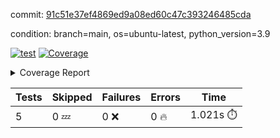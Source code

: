 commit: [91c51e37ef4869ed9a08ed60c47c393246485cda](https://github.com/rcmdnk/chatgpt-prompt-wrapper/tree/91c51e37ef4869ed9a08ed60c47c393246485cda)

condition: branch=main, os=ubuntu-latest, python_version=3.9

[![test](https://github.com/rcmdnk/chatgpt-prompt-wrapper/actions/workflows/test.yml/badge.svg)](https://github.com/rcmdnk/chatgpt-prompt-wrapper/actions/runs/4704780529)
<a href="https://github.com/rcmdnk/chatgpt-prompt-wrapper/blob/91c51e37ef4869ed9a08ed60c47c393246485cda/README.md"><img alt="Coverage" src="https://img.shields.io/badge/Coverage-35%25-red.svg" /></a><details><summary>Coverage Report </summary><table><tr><th>File</th><th>Stmts</th><th>Miss</th><th>Cover</th><th>Missing</th></tr><tbody><tr><td colspan="5"><b>src/chatgpt_prompt_wrapper</b></td></tr><tr><td>&nbsp; &nbsp;<a href="https://github.com/rcmdnk/chatgpt-prompt-wrapper/blob/91c51e37ef4869ed9a08ed60c47c393246485cda/src/chatgpt_prompt_wrapper/chatgpt_prompt_wrapper.py">chatgpt_prompt_wrapper.py</a></td><td>138</td><td>101</td><td>27%</td><td><a href="https://github.com/rcmdnk/chatgpt-prompt-wrapper/blob/91c51e37ef4869ed9a08ed60c47c393246485cda/src/chatgpt_prompt_wrapper/chatgpt_prompt_wrapper.py#L47-L52">47&ndash;52</a>, <a href="https://github.com/rcmdnk/chatgpt-prompt-wrapper/blob/91c51e37ef4869ed9a08ed60c47c393246485cda/src/chatgpt_prompt_wrapper/chatgpt_prompt_wrapper.py#L55-L63">55&ndash;63</a>, <a href="https://github.com/rcmdnk/chatgpt-prompt-wrapper/blob/91c51e37ef4869ed9a08ed60c47c393246485cda/src/chatgpt_prompt_wrapper/chatgpt_prompt_wrapper.py#L66-L74">66&ndash;74</a>, <a href="https://github.com/rcmdnk/chatgpt-prompt-wrapper/blob/91c51e37ef4869ed9a08ed60c47c393246485cda/src/chatgpt_prompt_wrapper/chatgpt_prompt_wrapper.py#L77-L82">77&ndash;82</a>, <a href="https://github.com/rcmdnk/chatgpt-prompt-wrapper/blob/91c51e37ef4869ed9a08ed60c47c393246485cda/src/chatgpt_prompt_wrapper/chatgpt_prompt_wrapper.py#L85-L88">85&ndash;88</a>, <a href="https://github.com/rcmdnk/chatgpt-prompt-wrapper/blob/91c51e37ef4869ed9a08ed60c47c393246485cda/src/chatgpt_prompt_wrapper/chatgpt_prompt_wrapper.py#L99-L110">99&ndash;110</a>, <a href="https://github.com/rcmdnk/chatgpt-prompt-wrapper/blob/91c51e37ef4869ed9a08ed60c47c393246485cda/src/chatgpt_prompt_wrapper/chatgpt_prompt_wrapper.py#L113-L119">113&ndash;119</a>, <a href="https://github.com/rcmdnk/chatgpt-prompt-wrapper/blob/91c51e37ef4869ed9a08ed60c47c393246485cda/src/chatgpt_prompt_wrapper/chatgpt_prompt_wrapper.py#L130-L147">130&ndash;147</a>, <a href="https://github.com/rcmdnk/chatgpt-prompt-wrapper/blob/91c51e37ef4869ed9a08ed60c47c393246485cda/src/chatgpt_prompt_wrapper/chatgpt_prompt_wrapper.py#L151-L160">151&ndash;160</a>, <a href="https://github.com/rcmdnk/chatgpt-prompt-wrapper/blob/91c51e37ef4869ed9a08ed60c47c393246485cda/src/chatgpt_prompt_wrapper/chatgpt_prompt_wrapper.py#L165-L175">165&ndash;175</a>, <a href="https://github.com/rcmdnk/chatgpt-prompt-wrapper/blob/91c51e37ef4869ed9a08ed60c47c393246485cda/src/chatgpt_prompt_wrapper/chatgpt_prompt_wrapper.py#L178-L218">178&ndash;218</a>, <a href="https://github.com/rcmdnk/chatgpt-prompt-wrapper/blob/91c51e37ef4869ed9a08ed60c47c393246485cda/src/chatgpt_prompt_wrapper/chatgpt_prompt_wrapper.py#L224-L230">224&ndash;230</a></td></tr><tr><td>&nbsp; &nbsp;<a href="https://github.com/rcmdnk/chatgpt-prompt-wrapper/blob/91c51e37ef4869ed9a08ed60c47c393246485cda/src/chatgpt_prompt_wrapper/config.py">config.py</a></td><td>11</td><td>3</td><td>73%</td><td><a href="https://github.com/rcmdnk/chatgpt-prompt-wrapper/blob/91c51e37ef4869ed9a08ed60c47c393246485cda/src/chatgpt_prompt_wrapper/config.py#L11-L14">11&ndash;14</a></td></tr><tr><td>&nbsp; &nbsp;<a href="https://github.com/rcmdnk/chatgpt-prompt-wrapper/blob/91c51e37ef4869ed9a08ed60c47c393246485cda/src/chatgpt_prompt_wrapper/log_formatter.py">log_formatter.py</a></td><td>22</td><td>16</td><td>27%</td><td><a href="https://github.com/rcmdnk/chatgpt-prompt-wrapper/blob/91c51e37ef4869ed9a08ed60c47c393246485cda/src/chatgpt_prompt_wrapper/log_formatter.py#L9-L24">9&ndash;24</a>, <a href="https://github.com/rcmdnk/chatgpt-prompt-wrapper/blob/91c51e37ef4869ed9a08ed60c47c393246485cda/src/chatgpt_prompt_wrapper/log_formatter.py#L29-L31">29&ndash;31</a>, <a href="https://github.com/rcmdnk/chatgpt-prompt-wrapper/blob/91c51e37ef4869ed9a08ed60c47c393246485cda/src/chatgpt_prompt_wrapper/log_formatter.py#L36-L42">36&ndash;42</a></td></tr><tr><td colspan="5"><b>src/chatgpt_prompt_wrapper/chatgpt</b></td></tr><tr><td>&nbsp; &nbsp;<a href="https://github.com/rcmdnk/chatgpt-prompt-wrapper/blob/91c51e37ef4869ed9a08ed60c47c393246485cda/src/chatgpt_prompt_wrapper/chatgpt/ask.py">ask.py</a></td><td>34</td><td>26</td><td>24%</td><td><a href="https://github.com/rcmdnk/chatgpt-prompt-wrapper/blob/91c51e37ef4869ed9a08ed60c47c393246485cda/src/chatgpt_prompt_wrapper/chatgpt/ask.py#L21-L63">21&ndash;63</a></td></tr><tr><td>&nbsp; &nbsp;<a href="https://github.com/rcmdnk/chatgpt-prompt-wrapper/blob/91c51e37ef4869ed9a08ed60c47c393246485cda/src/chatgpt_prompt_wrapper/chatgpt/chat.py">chat.py</a></td><td>106</td><td>85</td><td>20%</td><td><a href="https://github.com/rcmdnk/chatgpt-prompt-wrapper/blob/91c51e37ef4869ed9a08ed60c47c393246485cda/src/chatgpt_prompt_wrapper/chatgpt/chat.py#L36-L37">36&ndash;37</a>, <a href="https://github.com/rcmdnk/chatgpt-prompt-wrapper/blob/91c51e37ef4869ed9a08ed60c47c393246485cda/src/chatgpt_prompt_wrapper/chatgpt/chat.py#L40-L73">40&ndash;73</a>, <a href="https://github.com/rcmdnk/chatgpt-prompt-wrapper/blob/91c51e37ef4869ed9a08ed60c47c393246485cda/src/chatgpt_prompt_wrapper/chatgpt/chat.py#L83-L95">83&ndash;95</a>, <a href="https://github.com/rcmdnk/chatgpt-prompt-wrapper/blob/91c51e37ef4869ed9a08ed60c47c393246485cda/src/chatgpt_prompt_wrapper/chatgpt/chat.py#L98-L100">98&ndash;100</a>, <a href="https://github.com/rcmdnk/chatgpt-prompt-wrapper/blob/91c51e37ef4869ed9a08ed60c47c393246485cda/src/chatgpt_prompt_wrapper/chatgpt/chat.py#L105-L129">105&ndash;129</a>, <a href="https://github.com/rcmdnk/chatgpt-prompt-wrapper/blob/91c51e37ef4869ed9a08ed60c47c393246485cda/src/chatgpt_prompt_wrapper/chatgpt/chat.py#L132-L188">132&ndash;188</a></td></tr><tr><td>&nbsp; &nbsp;<a href="https://github.com/rcmdnk/chatgpt-prompt-wrapper/blob/91c51e37ef4869ed9a08ed60c47c393246485cda/src/chatgpt_prompt_wrapper/chatgpt/chatgpt.py">chatgpt.py</a></td><td>99</td><td>62</td><td>37%</td><td><a href="https://github.com/rcmdnk/chatgpt-prompt-wrapper/blob/91c51e37ef4869ed9a08ed60c47c393246485cda/src/chatgpt_prompt_wrapper/chatgpt/chatgpt.py#L72-L108">72&ndash;108</a>, <a href="https://github.com/rcmdnk/chatgpt-prompt-wrapper/blob/91c51e37ef4869ed9a08ed60c47c393246485cda/src/chatgpt_prompt_wrapper/chatgpt/chatgpt.py#L111-L119">111&ndash;119</a>, <a href="https://github.com/rcmdnk/chatgpt-prompt-wrapper/blob/91c51e37ef4869ed9a08ed60c47c393246485cda/src/chatgpt_prompt_wrapper/chatgpt/chatgpt.py#L122-L137">122&ndash;137</a>, <a href="https://github.com/rcmdnk/chatgpt-prompt-wrapper/blob/91c51e37ef4869ed9a08ed60c47c393246485cda/src/chatgpt_prompt_wrapper/chatgpt/chatgpt.py#L140-L146">140&ndash;146</a>, <a href="https://github.com/rcmdnk/chatgpt-prompt-wrapper/blob/91c51e37ef4869ed9a08ed60c47c393246485cda/src/chatgpt_prompt_wrapper/chatgpt/chatgpt.py#L149-L150">149&ndash;150</a>, <a href="https://github.com/rcmdnk/chatgpt-prompt-wrapper/blob/91c51e37ef4869ed9a08ed60c47c393246485cda/src/chatgpt_prompt_wrapper/chatgpt/chatgpt.py#L159-L167">159&ndash;167</a>, <a href="https://github.com/rcmdnk/chatgpt-prompt-wrapper/blob/91c51e37ef4869ed9a08ed60c47c393246485cda/src/chatgpt_prompt_wrapper/chatgpt/chatgpt.py#L170">170</a>, <a href="https://github.com/rcmdnk/chatgpt-prompt-wrapper/blob/91c51e37ef4869ed9a08ed60c47c393246485cda/src/chatgpt_prompt_wrapper/chatgpt/chatgpt.py#L173-L176">173&ndash;176</a>, <a href="https://github.com/rcmdnk/chatgpt-prompt-wrapper/blob/91c51e37ef4869ed9a08ed60c47c393246485cda/src/chatgpt_prompt_wrapper/chatgpt/chatgpt.py#L179-L184">179&ndash;184</a>, <a href="https://github.com/rcmdnk/chatgpt-prompt-wrapper/blob/91c51e37ef4869ed9a08ed60c47c393246485cda/src/chatgpt_prompt_wrapper/chatgpt/chatgpt.py#L187-L191">187&ndash;191</a>, <a href="https://github.com/rcmdnk/chatgpt-prompt-wrapper/blob/91c51e37ef4869ed9a08ed60c47c393246485cda/src/chatgpt_prompt_wrapper/chatgpt/chatgpt.py#L194-L200">194&ndash;200</a>, <a href="https://github.com/rcmdnk/chatgpt-prompt-wrapper/blob/91c51e37ef4869ed9a08ed60c47c393246485cda/src/chatgpt_prompt_wrapper/chatgpt/chatgpt.py#L203-L204">203&ndash;204</a>, <a href="https://github.com/rcmdnk/chatgpt-prompt-wrapper/blob/91c51e37ef4869ed9a08ed60c47c393246485cda/src/chatgpt_prompt_wrapper/chatgpt/chatgpt.py#L209-L221">209&ndash;221</a>, <a href="https://github.com/rcmdnk/chatgpt-prompt-wrapper/blob/91c51e37ef4869ed9a08ed60c47c393246485cda/src/chatgpt_prompt_wrapper/chatgpt/chatgpt.py#L224">224</a></td></tr><tr><td>&nbsp; &nbsp;<a href="https://github.com/rcmdnk/chatgpt-prompt-wrapper/blob/91c51e37ef4869ed9a08ed60c47c393246485cda/src/chatgpt_prompt_wrapper/chatgpt/discussion.py">discussion.py</a></td><td>101</td><td>88</td><td>13%</td><td><a href="https://github.com/rcmdnk/chatgpt-prompt-wrapper/blob/91c51e37ef4869ed9a08ed60c47c393246485cda/src/chatgpt_prompt_wrapper/chatgpt/discussion.py#L34">34</a>, <a href="https://github.com/rcmdnk/chatgpt-prompt-wrapper/blob/91c51e37ef4869ed9a08ed60c47c393246485cda/src/chatgpt_prompt_wrapper/chatgpt/discussion.py#L37-L49">37&ndash;49</a>, <a href="https://github.com/rcmdnk/chatgpt-prompt-wrapper/blob/91c51e37ef4869ed9a08ed60c47c393246485cda/src/chatgpt_prompt_wrapper/chatgpt/discussion.py#L52-L54">52&ndash;54</a>, <a href="https://github.com/rcmdnk/chatgpt-prompt-wrapper/blob/91c51e37ef4869ed9a08ed60c47c393246485cda/src/chatgpt_prompt_wrapper/chatgpt/discussion.py#L62-L84">62&ndash;84</a>, <a href="https://github.com/rcmdnk/chatgpt-prompt-wrapper/blob/91c51e37ef4869ed9a08ed60c47c393246485cda/src/chatgpt_prompt_wrapper/chatgpt/discussion.py#L87-L198">87&ndash;198</a></td></tr><tr><td colspan="5"><b>src/chatgpt_prompt_wrapper/cmd</b></td></tr><tr><td>&nbsp; &nbsp;<a href="https://github.com/rcmdnk/chatgpt-prompt-wrapper/blob/91c51e37ef4869ed9a08ed60c47c393246485cda/src/chatgpt_prompt_wrapper/cmd/commands.py">commands.py</a></td><td>17</td><td>14</td><td>18%</td><td><a href="https://github.com/rcmdnk/chatgpt-prompt-wrapper/blob/91c51e37ef4869ed9a08ed60c47c393246485cda/src/chatgpt_prompt_wrapper/cmd/commands.py#L6-L21">6&ndash;21</a></td></tr><tr><td>&nbsp; &nbsp;<a href="https://github.com/rcmdnk/chatgpt-prompt-wrapper/blob/91c51e37ef4869ed9a08ed60c47c393246485cda/src/chatgpt_prompt_wrapper/cmd/cost.py">cost.py</a></td><td>12</td><td>8</td><td>33%</td><td><a href="https://github.com/rcmdnk/chatgpt-prompt-wrapper/blob/91c51e37ef4869ed9a08ed60c47c393246485cda/src/chatgpt_prompt_wrapper/cmd/cost.py#L7-L14">7&ndash;14</a></td></tr><tr><td>&nbsp; &nbsp;<a href="https://github.com/rcmdnk/chatgpt-prompt-wrapper/blob/91c51e37ef4869ed9a08ed60c47c393246485cda/src/chatgpt_prompt_wrapper/cmd/init.py">init.py</a></td><td>9</td><td>5</td><td>44%</td><td><a href="https://github.com/rcmdnk/chatgpt-prompt-wrapper/blob/91c51e37ef4869ed9a08ed60c47c393246485cda/src/chatgpt_prompt_wrapper/cmd/init.py#L8-L14">8&ndash;14</a></td></tr><tr><td><b>TOTAL</b></td><td><b>628</b></td><td><b>408</b></td><td><b>35%</b></td><td>&nbsp;</td></tr></tbody></table></details>

| Tests | Skipped | Failures | Errors | Time |
| ----- | ------- | -------- | -------- | ------------------ |
| 5 | 0 :zzz: | 0 :x: | 0 :fire: | 1.021s :stopwatch: |

